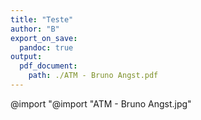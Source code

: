```yaml
---
title: "Teste"
author: "B"
export_on_save:
  pandoc: true
output:
  pdf_document:
    path: ./ATM - Bruno Angst.pdf
---
```


@import "@import "ATM - Bruno Angst.jpg"